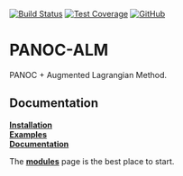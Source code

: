 [![Build Status](https://github.com/tttapa/PANOC-ALM/workflows/CI%20Tests/badge.svg)](https://github.com/tttapa/PANOC-ALM/actions)
[![Test Coverage](https://img.shields.io/endpoint?url=https://tttapa.github.io/PANOC-ALM/Coverage/shield.io.coverage.json)](https://tttapa.github.io/PANOC-ALM/Coverage/index.html)
[![GitHub](https://img.shields.io/github/stars/tttapa/PANOC-ALM?label=GitHub&logo=github)](https://github.com/tttapa/PANOC-ALM)


# PANOC-ALM

PANOC + Augmented Lagrangian Method.

## Documentation

[**Installation**](https://tttapa.github.io/PANOC-ALM/Doxygen/installation.html)  
[**Examples**](https://tttapa.github.io/PANOC-ALM/Doxygen/examples.html)  
[**Documentation**](https://tttapa.github.io/PANOC-ALM/Doxygen/index.html)  

The [**modules**](https://tttapa.github.io/PANOC-ALM/Doxygen/modules.html)
page is the best place to start.
